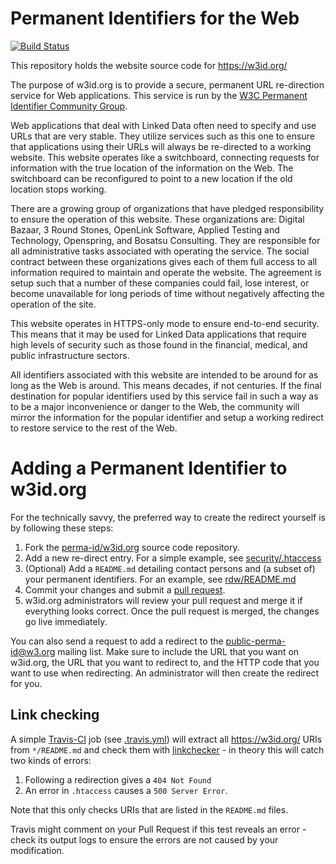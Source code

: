 Permanent Identifiers for the Web
=================================

[![Build Status](https://travis-ci.org/perma-id/w3id.org.svg)](https://travis-ci.org/perma-id/w3id.org)

This repository holds the website source code for https://w3id.org/

The purpose of w3id.org is to provide a secure, permanent URL re-direction
service for Web applications. This service is run by the [W3C Permanent
Identifier Community Group](http://www.w3.org/community/perma-id/).

Web applications that deal with Linked Data often need to specify and use URLs 
that are very stable. They utilize services such as this one to ensure that 
applications using their URLs will always be re-directed to a working 
website. This website operates like a switchboard, connecting requests for 
information with the true location of the information on the Web. The 
switchboard can be reconfigured to point to a new location if the old 
location stops working.

There are a growing group of organizations that have pledged responsibility 
to ensure the operation of this website. These organizations are: 
Digital Bazaar, 3 Round Stones, OpenLink Software, Applied Testing and 
Technology, Openspring, and Bosatsu Consulting. 
They are responsible for all administrative 
tasks associated with operating the service. The social contract between 
these organizations gives each of them full access to all information required 
to maintain and operate the website. The agreement is setup such that a 
number of these companies could fail, lose interest, or become unavailable 
for long periods of time without negatively affecting the operation of the site.

This website operates in HTTPS-only mode to ensure end-to-end security. 
This means that it may be used for Linked Data applications that require 
high levels of security such as those found in the financial, medical, and 
public infrastructure sectors.

All identifiers associated with this website are intended to be around for 
as long as the Web is around. This means decades, if not centuries. If the 
final destination for popular identifiers used by this service fail in 
such a way as to be a major inconvenience or danger to the Web, the community 
will mirror the information for the popular identifier and setup a working 
redirect to restore service to the rest of the Web.

Adding a Permanent Identifier to w3id.org
=========================================

For the technically savvy, the preferred way to create the redirect yourself is
by following these steps:

1. Fork the [perma-id/w3id.org](https://github.com/perma-id/w3id.org) 
   source code repository.
2. Add a new re-direct entry. For a simple example, see
   [security/.htaccess](security/.htaccess) 
3. (Optional) Add a `README.md` detailing contact persons and 
   (a subset of) your permanent identifiers. For an example, 
   see [rdw/README.md](rdw/README.md)
4. Commit your changes and submit a 
   [pull request](https://github.com/perma-id/w3id.org/pulls).
5. w3id.org administrators will review your pull request and merge it if 
   everything looks correct. Once the pull request is merged, the changes go
   live immediately.

You can also send a request to add a redirect to the 
[public-perma-id@w3.org](http://lists.w3.org/Archives/Public/public-perma-id/)
mailing list. Make sure to include the URL that you want on w3id.org, the
URL that you want to redirect to, and the HTTP code that you want to use
when redirecting. An administrator will then create the redirect for you.

Link checking
-------------
A simple [Travis-CI](https://travis-ci.org/perma-id/w3id.org) job 
(see [.travis.yml](.travis.yml)) will extract all https://w3id.org/ 
URIs from `*/README.md` and check them with
[linkchecker](https://wummel.github.io/linkchecker/) - 
in theory this will catch two kinds of errors: 

1. Following a redirection gives a `404 Not Found` 
2. An error in `.htaccess` causes a `500 Server Error`.

Note that this only checks URIs that are listed in the `README.md` files.

Travis might comment on your Pull Request if this test reveals an error - 
check its output logs to ensure the errors are not caused by 
your modification.

